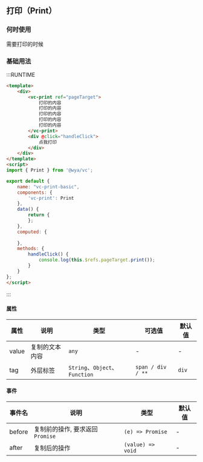 ## 打印（Print）

### 何时使用

需要打印的时候

### 基础用法

:::RUNTIME
```html
<template>
	<div>
		<vc-print ref="pageTarget">
			打印的内容
			打印的内容
			打印的内容
			打印的内容
			打印的内容
		</vc-print>
		<div @click="handleClick">
			点我打印
		</div>
	</div>
</template>
<script>
import { Print } from '@wya/vc';

export default {
	name: "vc-print-basic",
	components: {
		'vc-print': Print
	},
	data() {
		return {
		};
	},
	computed: {
		
	},
	methods: {
		handleClick() {
			console.log(this.$refs.pageTarget.print());
		}
	}
};
</script>
```
:::



#### 属性

属性 | 说明 | 类型 | 可选值 | 默认值
---|---|---|---|---
value | 复制的文本内容 | `any` | - | -
tag | 外层标签 | `String`、`Object`、 `Function` | `span / div / **` | `div`

#### 事件

事件名 | 说明 | 类型 | 默认值
---|---|---|---
before | 复制前的操作, 要求返回`Promise` | `(e) => Promise` | -
after | 复制后的操作 | `(value) => void` | -
